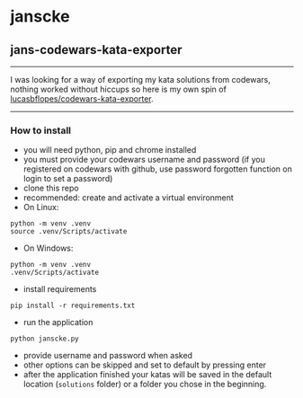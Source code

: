 # janscke
## jans-codewars-kata-exporter

---

I was looking for a way of exporting my kata solutions from codewars, nothing worked without hiccups so here is my own spin of [lucasbflopes/codewars-kata-exporter](https://github.com/lucasbflopes/codewars-kata-exporter).

---

### How to install
- you will need python, pip and chrome installed
- you must provide your codewars username and password (if you registered on codewars with github, use password forgotten function on login to set a password)
- clone this repo
- recommended: create and activate a virtual environment
- On Linux:
```
python -m venv .venv
source .venv/Scripts/activate
```
- On Windows:
```
python -m venv .venv
.venv/Scripts/activate
```
- install requirements
```
pip install -r requirements.txt
```
- run the application
```
python janscke.py
```
- provide username and password when asked
- other options can be skipped and set to default by pressing enter
- after the application finished your katas will be saved in the default location (`solutions` folder) or a folder you chose in the beginning.
